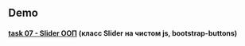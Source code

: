 ## Demo

#### [task 07 - Slider ООП](https://knazarenko.github.io/task07_Slider_gallery/) (класс Slider на чистом js, bootstrap-buttons)

